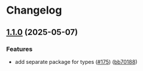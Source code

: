 # Changelog

## [1.1.0](https://github.com/netlify/primitives/compare/types-v1.0.0...types-v1.1.0) (2025-05-07)


### Features

* add separate package for types ([#175](https://github.com/netlify/primitives/issues/175)) ([bb70188](https://github.com/netlify/primitives/commit/bb7018856ebda7a52ccff291cb306478e2853468))
